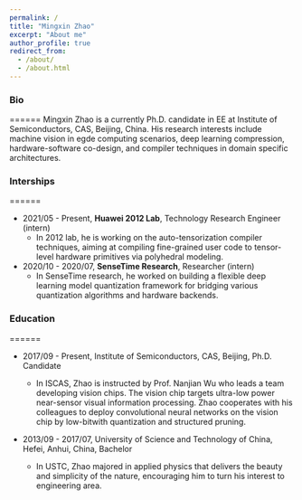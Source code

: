 ```yaml
---
permalink: /
title: "Mingxin Zhao"
excerpt: "About me"
author_profile: true
redirect_from: 
  - /about/
  - /about.html
---
```


### Bio
======
Mingxin Zhao is a currently Ph.D. candidate in EE at Institute of Semiconductors, CAS, Beijing, China. His research interests include machine vision in egde computing scenarios, deep learning compression, hardware-software co-design, and compiler techniques in domain specific architectures.

### Interships
======
- 2021/05 - Present, **Huawei 2012 Lab**, Technology Research Engineer (intern)
  - In 2012 lab, he is working on the auto-tensorization compiler techniques, aiming at compiling fine-grained user code to tensor-level hardware primitives via polyhedral modeling.
- 2020/10 - 2020/07, **SenseTime Research**, Researcher (intern)
  - In SenseTime research, he worked on building a flexible deep learning model quantization framework for bridging various quantization algorithms and hardware backends.

### Education
======
- 2017/09 - Present, Institute of Semiconductors, CAS, Beijing, Ph.D. Candidate
  - In ISCAS, Zhao is instructed by Prof. Nanjian Wu who leads a team developing vision chips. The vision chip targets ultra-low power near-sensor visual information processing. Zhao cooperates with his colleagues to deploy convolutional neural networks on the vision chip by low-bitwith quantization and structured pruning.

- 2013/09 - 2017/07, University of Science and Technology of China, Hefei, Anhui, China, Bachelor
  - In USTC, Zhao majored in applied physics that delivers the beauty and simplicity of the nature, encouraging him to turn his interest to engineering area.


